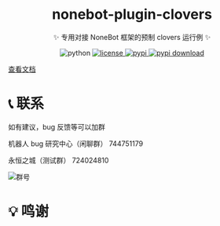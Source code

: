 <div align="center">

# nonebot-plugin-clovers

✨ 专用对接 NoneBot 框架的预制 clovers 运行例 ✨

<img src="https://img.shields.io/badge/python-3.12+-blue.svg" alt="python">
<a href="./LICENSE">
  <img src="https://img.shields.io/github/license/KarisAya/nonebot_plugin_clovers.svg" alt="license">
</a>
<a href="https://pypi.python.org/pypi/nonebot_plugin_clovers">
  <img src="https://img.shields.io/pypi/v/nonebot_plugin_clovers.svg" alt="pypi">
</a>
<a href="https://pypi.python.org/pypi/nonebot_plugin_clovers">
  <img src="https://img.shields.io/pypi/dm/nonebot_plugin_clovers" alt="pypi download">
</a>
</div>

[查看文档](https://clovers-project.github.io/#/nonebot-plugin-clovers)

# 📞 联系

如有建议，bug 反馈等可以加群

机器人 bug 研究中心（闲聊群） 744751179

永恒之城（测试群） 724024810

![群号](https://github.com/KarisAya/clovers/blob/master/%E9%99%84%E4%BB%B6/qrcode_1676538742221.jpg)

# 💡 鸣谢
